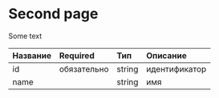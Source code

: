# Second page

Some text

| Название |  Required | Тип | Описание |
| :--- | :--- | :--- | :--- |
| id | обязательно | string | идентификатор |
| name |  | string | имя |

